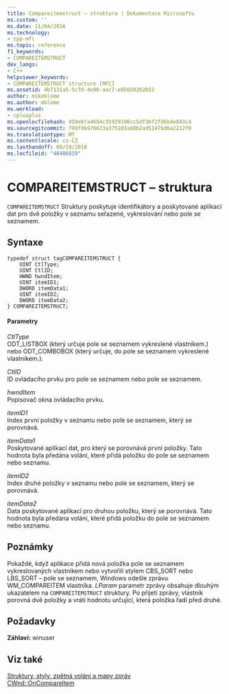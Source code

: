 ```yaml
---
title: Compareitemstruct – struktura | Dokumentace Microsoftu
ms.custom: ''
ms.date: 11/04/2016
ms.technology:
- cpp-mfc
ms.topic: reference
f1_keywords:
- COMPAREITEMSTRUCT
dev_langs:
- C++
helpviewer_keywords:
- COMPAREITEMSTRUCT structure [MFC]
ms.assetid: 4b7131a5-5c7d-4e98-aac7-e85650262b52
author: mikeblome
ms.author: mblome
ms.workload:
- cplusplus
ms.openlocfilehash: 450e6fa4694c35929196cc5df3bf2fd6b4e843c4
ms.sourcegitcommit: 799f9b976623a375203ad8b2ad5147bd6a2212f0
ms.translationtype: MT
ms.contentlocale: cs-CZ
ms.lasthandoff: 09/19/2018
ms.locfileid: "46406819"
---
```

# <a name="compareitemstruct-structure"></a>COMPAREITEMSTRUCT – struktura

`COMPAREITEMSTRUCT` Struktury poskytuje identifikátory a poskytované aplikací dat pro dvě položky v seznamu seřazené, vykreslování nebo pole se seznamem.

## <a name="syntax"></a>Syntaxe

```
typedef struct tagCOMPAREITEMSTRUCT {
    UINT CtlType;
    UINT CtlID;
    HWND hwndItem;
    UINT itemID1;
    DWORD itemData1;
    UINT itemID2;
    DWORD itemData2;
} COMPAREITEMSTRUCT;
```

#### <a name="parameters"></a>Parametry

*CtlType*<br/>
ODT_LISTBOX (který určuje pole se seznamem vykreslené vlastníkem.) nebo ODT_COMBOBOX (který určuje, do pole se seznamem vykreslené vlastníkem.).

*CtlID*<br/>
ID ovládacího prvku pro pole se seznamem nebo pole se seznamem.

*hwndItem*<br/>
Popisovač okna ovládacího prvku.

*itemID1*<br/>
Index první položky v seznamu nebo pole se seznamem, který se porovnává.

*itemData1*<br/>
Poskytované aplikací dat, pro který se porovnává první položky. Tato hodnota byla předána volání, které přidá položku do pole se seznamem nebo seznamu.

*itemID2*<br/>
Index druhé položky v seznamu nebo pole se seznamem, který se porovnává.

*itemData2*<br/>
Data poskytované aplikací pro druhou položku, který se porovnává. Tato hodnota byla předána volání, které přidá položku do pole se seznamem nebo seznamu.

## <a name="remarks"></a>Poznámky

Pokaždé, když aplikace přidá nová položka pole se seznamem vykreslovaných vlastníkem nebo vytvořili stylem CBS_SORT nebo LBS_SORT – pole se seznamem, Windows odešle zprávu WM_COMPAREITEM vlastníka. *LParam* parametr zprávy obsahuje dlouhým ukazatelem na `COMPAREITEMSTRUCT` struktury. Po přijetí zprávy, vlastník porovná dvě položky a vrátí hodnotu určující, která položka řadí před druhé.

## <a name="requirements"></a>Požadavky

**Záhlaví:** winuser

## <a name="see-also"></a>Viz také

[Struktury, styly, zpětná volání a mapy zpráv](../../mfc/reference/structures-styles-callbacks-and-message-maps.md)<br/>
[CWnd::OnCompareItem](../../mfc/reference/cwnd-class.md#oncompareitem)

